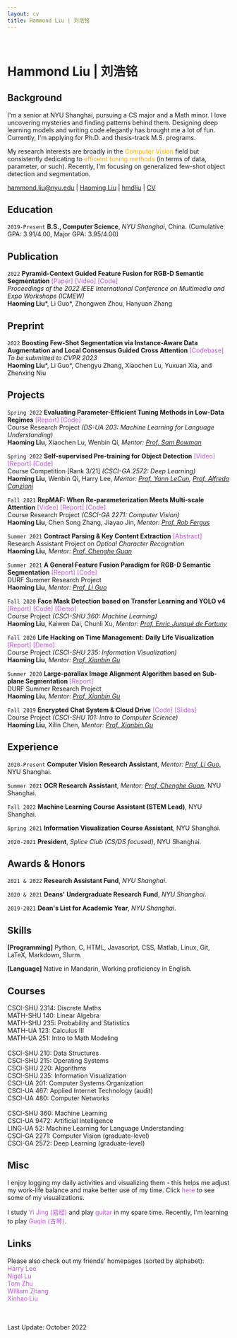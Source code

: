 ```yaml
---
layout: cv
title: Hammond Liu | 刘浩铭
---
```


<br/>

# Hammond Liu | 刘浩铭

## Background
I'm a senior at NYU Shanghai, pursuing a CS major and a Math minor. I love uncovering mysteries and finding patterns behind them. Designing deep learning models and writing code elegantly has brought me a lot of fun. Currently, I'm applying for Ph.D. and thesis-track M.S. programs.

My research interests are broadly in the <font color="FFA500">Computer Vision</font> field but consistently dedicating to <font color="FFA500">efficient tuning methods</font> (in terms of data, parameter, or such). Recently, I'm focusing on generalized few-shot object detection and segmentation.

<div id="webaddress">
  <a href="mailto:hammond.liu@nyu.edu" target="_blank"><i class="fa fa-envelope-open"></i> hammond.liu@nyu.edu</a> |
  <!-- <a href="https://blog.hmdliu.site/" target="_blank"><i class="fas fa-blog"></i> blog.hmdliu.site</a> | -->
  <a href="https://scholar.google.com/citations?hl=en&user=Oo-rRfYAAAAJ" target="_blank"><i class="fa fa-graduation-cap"></i> Haoming Liu</a> |
  <a href="https://github.com/hmdliu" target="_blank"><i class="fab fa-github"></i> hmdliu</a> |
  <a href="./assets/CV_Haoming_Liu_221028.pdf" target="_blank"><i class="fas fa-file-pdf"></i> CV</a>
</div>

## Education

`2019-Present`
**B.S., Computer Science**, *NYU Shanghai*, China. (Cumulative GPA: 3.91/4.00, Major GPA: 3.95/4.00) <br>

## Publication
`2022`
**Pyramid-Context Guided Feature Fusion for RGB-D Semantic Segmentation** <a href="https://ieeexplore.ieee.org/document/9859353" style="color:#BA55D3; text-decoration:none" onmouseover="this.style.color='#39f'; this.style.textDecoration='none'" onmouseout="this.style.color='#BA55D3'; this.style.textDecoration='none'" target="_blank">  [Paper]</a> <a href="https://drive.google.com/file/d/1OsCvwOJk_2gbazxReqFDAqcG7bWQ3oNb/view?usp=sharing" style="color:#BA55D3; text-decoration:none" onmouseover="this.style.color='#39f'; this.style.textDecoration='none'" onmouseout="this.style.color='#BA55D3'; this.style.textDecoration='none'" target="_blank">  [Video]</a> <a href="https://github.com/hmdliu/PCGNet" style="color:#BA55D3; text-decoration:none" onmouseover="this.style.color='#39f'; this.style.textDecoration='none'" onmouseout="this.style.color='#BA55D3'; this.style.textDecoration='none'" target="_blank">  [Code]</a> <br>
*Proceedings of the 2022 IEEE International Conference on Multimedia and Expo Workshops (ICMEW)* <br>
**Haoming Liu**\*, Li Guo\*, Zhongwen Zhou, Hanyuan Zhang <br>

## Preprint
`2022`
**Boosting Few-Shot Segmentation via Instance-Aware Data Augmentation and Local Consensus Guided Cross Attention** <a href="https://github.com/hmdliu/FSS-Codebase" style="color:#BA55D3; text-decoration:none" onmouseover="this.style.color='#39f'; this.style.textDecoration='none'" onmouseout="this.style.color='#BA55D3'; this.style.textDecoration='none'" target="_blank">  [Codebase]</a> <br>
*To be submitted to CVPR 2023* <br>
**Haoming Liu**\*, Li Guo\*, Chengyu Zhang, Xiaochen Lu, Yuxuan Xia, and Zhenxing Niu <br>

## Projects

`Spring 2022`
**Evaluating Parameter-Efficient Tuning Methods in Low-Data Regimes** <!-- <a href="https://drive.google.com/file/d/1HZPFFIHYGqjGPo6CqxmekoNr3lhPLiVH/view?usp=sharing" style="color:#BA55D3; text-decoration:none" onmouseover="this.style.color='#39f'; this.style.textDecoration='none'" onmouseout="this.style.color='#BA55D3'; this.style.textDecoration='none'" target="_blank">  [Video]</a> --> <a href="./assets/MLLU_report.pdf" style="color:#BA55D3; text-decoration:none" onmouseover="this.style.color='#39f'; this.style.textDecoration='none'" onmouseout="this.style.color='#BA55D3'; this.style.textDecoration='none'" target="_blank">  [Report]</a> <a href="https://github.com/hmdliu/MLLU-S22" style="color:#BA55D3; text-decoration:none" onmouseover="this.style.color='#39f'; this.style.textDecoration='none'" onmouseout="this.style.color='#BA55D3'; this.style.textDecoration='none'" target="_blank">  [Code]</a> <br>
Course Research Project *(DS-UA 203: Machine Learning for Language Understanding)* <br>
**Haoming Liu**, Xiaochen Lu, Wenbin Qi, *Mentor: <a href="https://cims.nyu.edu/~sbowman/" target="_blank">Prof. Sam Bowman</a>*

`Spring 2022`
**Self-supervised Pre-training for Object Detection** <a href="https://drive.google.com/file/d/1dFIxE3CvS43oI0oLGSbOL0hPDuulPWmb/view?usp=sharing" style="color:#BA55D3; text-decoration:none" onmouseover="this.style.color='#39f'; this.style.textDecoration='none'" onmouseout="this.style.color='#BA55D3'; this.style.textDecoration='none'" target="_blank">  [Video]</a> <a href="./assets/DL_report.pdf" style="color:#BA55D3; text-decoration:none" onmouseover="this.style.color='#39f'; this.style.textDecoration='none'" onmouseout="this.style.color='#BA55D3'; this.style.textDecoration='none'" target="_blank">  [Report]</a> <a href="https://github.com/hmdliu/DL-SP22-Team2" style="color:#BA55D3; text-decoration:none" onmouseover="this.style.color='#39f'; this.style.textDecoration='none'" onmouseout="this.style.color='#BA55D3'; this.style.textDecoration='none'" target="_blank">  [Code]</a> <br>
Course Competition [Rank 3/21] *(CSCI-GA 2572: Deep Learning)* <br>
**Haoming Liu**, Wenbin Qi, Harry Lee, *Mentor: <a href="https://scholar.google.com/citations?user=WLN3QrAAAAAJ&hl=en" target="_blank">Prof. Yann LeCun</a>, <a href="https://atcold.github.io/" target="_blank">Prof. Alfredo Canziani</a>*

`Fall 2021`
**RepMAF: When Re-parameterization Meets Multi-scale Attention** <a href="https://drive.google.com/file/d/1s0Ok-tXuxGn75a_k5NGgRZ4hMTHetreE/view?usp=sharing" style="color:#BA55D3; text-decoration:none" onmouseover="this.style.color='#39f'; this.style.textDecoration='none'" onmouseout="this.style.color='#BA55D3'; this.style.textDecoration='none'" target="_blank">  [Video]</a> <a href="./assets/CV_RepMAF.pdf" style="color:#BA55D3; text-decoration:none" onmouseover="this.style.color='#39f'; this.style.textDecoration='none'" onmouseout="this.style.color='#BA55D3'; this.style.textDecoration='none'" target="_blank">  [Report]</a> <a href="https://github.com/hmdliu/RepMAF" style="color:#BA55D3; text-decoration:none" onmouseover="this.style.color='#39f'; this.style.textDecoration='none'" onmouseout="this.style.color='#BA55D3'; this.style.textDecoration='none'" target="_blank">  [Code]</a> <br>
Course Research Project *(CSCI-GA 2271: Computer Vision)* <br>
**Haoming Liu**, Chen Song Zhang, Jiayao Jin, *Mentor: <a href="https://cs.nyu.edu/~fergus/pmwiki/pmwiki.php" target="_blank">Prof. Rob Fergus</a>*

`Summer 2021`
**Contract Parsing & Key Content Extraction** <a href="./assets/OCR_contract_parser.pdf" style="color:#BA55D3; text-decoration:none" onmouseover="this.style.color='#39f'; this.style.textDecoration='none'" onmouseout="this.style.color='#BA55D3'; this.style.textDecoration='none'" target="_blank">  [Abstract]</a> <br>
Research Assistant Project on *Optical Character Recognition* <br>
**Haoming Liu**, *Mentor: <a href="https://shanghai.nyu.edu/academics/faculty/directory/chenghe-guan" target="_blank">Prof. Chenghe Guan</a>*

`Summer 2021`
**A General Feature Fusion Paradigm for RGB-D Semantic Segmentation** <a href="./assets/DURF_rgbd_sseg.pdf" style="color:#BA55D3; text-decoration:none" onmouseover="this.style.color='#39f'; this.style.textDecoration='none'" onmouseout="this.style.color='#BA55D3'; this.style.textDecoration='none'" target="_blank">  [Report]</a> <a href="https://github.com/TeamOfProfGuo/SSeg" style="color:#BA55D3; text-decoration:none" onmouseover="this.style.color='#39f'; this.style.textDecoration='none'" onmouseout="this.style.color='#BA55D3'; this.style.textDecoration='none'" target="_blank">  [Code]</a> <br>
DURF Summer Research Project <br>
**Haoming Liu**, *Mentor: <a href="https://shanghai.nyu.edu/academics/faculty/directory/li-guo" target="_blank">Prof. Li Guo</a>*

`Fall 2020`
**Face Mask Detection based on Transfer Learning and YOLO v4** <a href="./assets/ML_face_mask_detection.pdf" style="color:#BA55D3; text-decoration:none" onmouseover="this.style.color='#39f'; this.style.textDecoration='none'" onmouseout="this.style.color='#BA55D3'; this.style.textDecoration='none'" target="_blank">  [Report]</a> <a href="https://github.com/hmdliu/ML-project" style="color:#BA55D3; text-decoration:none" onmouseover="this.style.color='#39f'; this.style.textDecoration='none'" onmouseout="this.style.color='#BA55D3'; this.style.textDecoration='none'" target="_blank">  [Code]</a> <a href="https://drive.google.com/file/d/1-6bYvPfOXBmuOagbstXiE5P_dYjT8i6b/view?usp=sharing" style="color:#BA55D3; text-decoration:none" onmouseover="this.style.color='#39f'; this.style.textDecoration='none'" onmouseout="this.style.color='#BA55D3'; this.style.textDecoration='none'" target="_blank">  [Demo]</a> <br>
Course Project *(CSCI-SHU 360: Machine Learning)* <br>
**Haoming Liu**, Kaiwen Dai, Chunli Xu, *Mentor: <a href="https://shanghai.nyu.edu/academics/faculty/directory/enric-junque-de-fortuny" target="_blank">Prof. Enric Junqué de Fortuny</a>*

`Fall 2020`
**Life Hacking on Time Management: Daily Life Visualization** <a href="./assets/IV_daily_life_vis.pdf" style="color:#BA55D3; text-decoration:none" onmouseover="this.style.color='#39f'; this.style.textDecoration='none'" onmouseout="this.style.color='#BA55D3'; this.style.textDecoration='none'" target="_blank">  [Report]</a> <a href="https://drive.google.com/drive/folders/1HwU6hjsAsYE5VIdbLdq3Xe1YJMJyeYqR?usp=sharing" style="color:#BA55D3; text-decoration:none" onmouseover="this.style.color='#39f'; this.style.textDecoration='none'" onmouseout="this.style.color='#BA55D3'; this.style.textDecoration='none'" target="_blank">  [Demo]</a> <br>
Course Project *(CSCI-SHU 235: Information Visualization)* <br>
**Haoming Liu**, *Mentor: <a href="https://shanghai.nyu.edu/academics/faculty/directory/xianbin-gu" target="_blank">Prof. Xianbin Gu</a>*

`Summer 2020`
**Large-parallax Image Alignment Algorithm based on Sub-plane Segmentation** <a href="./assets/DURF_image_stitching.pdf" style="color:#BA55D3; text-decoration:none" onmouseover="this.style.color='#39f'; this.style.textDecoration='none'" onmouseout="this.style.color='#BA55D3'; this.style.textDecoration='none'" target="_blank">  [Report]</a> <br>
DURF Summer Research Project <br>
**Haoming Liu**, *Mentor: <a href="https://shanghai.nyu.edu/academics/faculty/directory/xianbin-gu" target="_blank">Prof. Xianbin Gu</a>*

`Fall 2019`
**Encrypted Chat System & Cloud Drive** <a href="https://github.com/hmdliu/ics-chat-system" style="color:#BA55D3; text-decoration:none" onmouseover="this.style.color='#39f'; this.style.textDecoration='none'" onmouseout="this.style.color='#BA55D3'; this.style.textDecoration='none'" target="_blank">  [Code]</a> <a href="https://docs.google.com/presentation/d/1Ci9oCbp3dvqZpIpGcjb-KN_fjanhKY5riuh2X4izT8w/edit?usp=sharing" style="color:#BA55D3; text-decoration:none" onmouseover="this.style.color='#39f'; this.style.textDecoration='none'" onmouseout="this.style.color='#BA55D3'; this.style.textDecoration='none'" target="_blank">  [Slides]</a> <br>
Course Project *(CSCI-SHU 101: Intro to Computer Science)* <br>
**Haoming Liu**, Xilin Chen, *Mentor: <a href="https://shanghai.nyu.edu/academics/faculty/directory/xianbin-gu" target="_blank">Prof. Xianbin Gu</a>*

## Experience

`2020-Present`
**Computer Vision Research Assistant**, *Mentor: <a href="https://shanghai.nyu.edu/academics/faculty/directory/li-guo" target="_blank">Prof. Li Guo</a>*, NYU Shanghai.

`Summer 2021`
**OCR Research Assistant**, *Mentor: <a href="https://shanghai.nyu.edu/academics/faculty/directory/chenghe-guan" target="_blank">Prof. Chenghe Guan</a>*, NYU Shanghai.

`Fall 2022`
**Machine Learning Course Assistant (STEM Lead)**, NYU Shanghai.

`Spring 2021`
**Information Visualization Course Assistant**, NYU Shanghai.

`2020-2021`
**President**, *Splice Club (CS/DS focused)*, NYU Shanghai.

## Awards & Honors

`2021 & 2022`
**Research Assistant Fund**, *NYU Shanghai*.

`2020 & 2021`
**Deans' Undergraduate Research Fund**, *NYU Shanghai*.

`2019-2021`
**Dean's List for Academic Year**, *NYU Shanghai*.

## Skills
**[Programming]** Python, C, HTML, Javascript, CSS, Matlab, Linux, Git, LaTeX, Markdown, Slurm.

**[Language]** Native in Mandarin, Working proficiency in English.

## Courses
CSCI-SHU 2314: Discrete Maths \
MATH-SHU 140: Linear Algebra \
MATH-SHU 235: Probability and Statistics \
MATH-UA 123: Calculus III \
MATH-UA 251: Intro to Math Modeling \
\
CSCI-SHU 210: Data Structures \
CSCI-SHU 215: Operating Systems \
CSCI-SHU 220: Algorithms \
CSCI-SHU 235: Information Visualization \
CSCI-UA 201: Computer Systems Organization \
CSCI-UA 467: Applied Internet Technology (audit) \
CSCI-UA 480: Computer Networks \
\
CSCI-SHU 360: Machine Learning \
CSCI-UA 9472: Artificial Intelligence \
LING-UA 52: Machine Learning for Language Understanding \
CSCI-GA 2271: Computer Vision (graduate-level) \
CSCI-GA 2572: Deep Learning (graduate-level)

## Misc
I enjoy logging my daily activities and visualizing them - this helps me adjust my work-life balance and make better use of my time. Click <a href="https://drive.google.com/drive/folders/1HwU6hjsAsYE5VIdbLdq3Xe1YJMJyeYqR?usp=sharing" style="color:#BA55D3; text-decoration:none" onmouseover="this.style.color='#39f'; this.style.textDecoration='none'" onmouseout="this.style.color='#BA55D3'; this.style.textDecoration='none'" target="_blank">here</a> to see some of my visualizations.

I study <a href="https://en.wikipedia.org/wiki/I_Ching" style="color:#BA55D3; text-decoration:none" onmouseover="this.style.color='#39f'; this.style.textDecoration='none'" onmouseout="this.style.color='#BA55D3'; this.style.textDecoration='none'" target="_blank">Yi Jing (易经)</a> and play <a href="https://drive.google.com/file/d/1SU3S5UhBUUoE5TJy_hmK87xawhIVPJrA/view?usp=sharing" style="color:#BA55D3; text-decoration:none" onmouseover="this.style.color='#39f'; this.style.textDecoration='none'" onmouseout="this.style.color='#BA55D3'; this.style.textDecoration='none'" target="_blank">guitar</a> in my spare time. Recently, I'm learning to play <a href="https://en.wikipedia.org/wiki/Guqin" style="color:#BA55D3; text-decoration:none" onmouseover="this.style.color='#39f'; this.style.textDecoration='none'" onmouseout="this.style.color='#BA55D3'; this.style.textDecoration='none'" target="_blank">Guqin (古琴)</a>.

## Links
Please also check out my friends' homepages (sorted by alphabet):
\
<a href="https://harrilee.site/" style="color:#BA55D3; text-decoration:none" onmouseover="this.style.color='#39f'; this.style.textDecoration='none'" onmouseout="this.style.color='#BA55D3'; this.style.textDecoration='none'" target="_blank">Harry Lee</a>
\
<a href="https://nigellu.github.io/" style="color:#BA55D3; text-decoration:none" onmouseover="this.style.color='#39f'; this.style.textDecoration='none'" onmouseout="this.style.color='#BA55D3'; this.style.textDecoration='none'" target="_blank">Nigel Lu</a>
\
<a href="https://tomzhu.site/" style="color:#BA55D3; text-decoration:none" onmouseover="this.style.color='#39f'; this.style.textDecoration='none'" onmouseout="this.style.color='#BA55D3'; this.style.textDecoration='none'" target="_blank">Tom Zhu</a>
\
<a href="https://mstxy.github.io/" style="color:#BA55D3; text-decoration:none" onmouseover="this.style.color='#39f'; this.style.textDecoration='none'" onmouseout="this.style.color='#BA55D3'; this.style.textDecoration='none'" target="_blank">William Zhang</a>
\
<a href="https://gaaaavin.github.io/" style="color:#BA55D3; text-decoration:none" onmouseover="this.style.color='#39f'; this.style.textDecoration='none'" onmouseout="this.style.color='#BA55D3'; this.style.textDecoration='none'" target="_blank">Xinhao Liu</a>

<br/> <br/>
Last Update: October 2022 <br/> <br/>